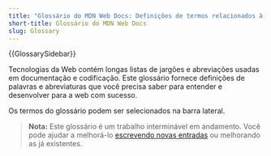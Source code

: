 ```yaml
---
title: "Glossário do MDN Web Docs: Definições de termos relacionados à Web"
short-title: Glossário do MDN Web Docs
slug: Glossary
---
```


{{GlossarySidebar}}

Tecnologias da Web contém longas listas de jargões e abreviações usadas em documentação e codificação. Este glossário fornece definições de palavras e abreviaturas que você precisa saber para entender e desenvolver para a web com sucesso.

Os termos do glossário podem ser selecionados na barra lateral.

> **Nota:** Este glossário é um trabalho interminável em andamento. Você pode ajudar a melhorá-lo [escrevendo novas entradas](/pt-BR/docs/MDN/Writing_guidelines/Howto/Write_a_new_entry_in_the_glossary) ou melhorando as já existentes.
